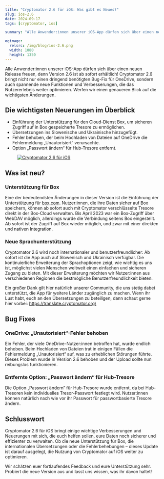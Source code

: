 ```yaml
---
title: "Cryptomator 2.6 für iOS: Was gibt es Neues?"
slug: ios-2.6
date: 2024-09-17
tags: [cryptomator, ios]

summary: "Alle Anwender:innen unserer iOS-App dürfen sich über einen neuen Release freuen, denn Version 2.6 ist ab sofort erhältlich! Cryptomator 2.6 bringt nicht nur einen dringend benötigten Bug-Fix für OneDrive, sondern auch spannende neue Funktionen und Verbesserungen, die das Nutzererlebnis weiter optimieren. Werfen wir einen genaueren Blick auf die wichtigsten Änderungen."

ogimage:
  relsrc: /img/blog/ios-2.6.png
  width: 1080
  height: 1350
---
```

Alle Anwender:innen unserer iOS-App dürfen sich über einen neuen Release freuen, denn Version 2.6 ist ab sofort erhältlich! Cryptomator 2.6 bringt nicht nur einen dringend benötigten Bug-Fix für OneDrive, sondern auch spannende neue Funktionen und Verbesserungen, die das Nutzererlebnis weiter optimieren. Werfen wir einen genaueren Blick auf die wichtigsten Änderungen. 

## Die wichtigsten Neuerungen im Überblick

- Einführung der Unterstützung für den Cloud-Dienst Box, um sicheren Zugriff auf in Box gespeicherte Tresore zu ermöglichen.
- Übersetzungen ins Slowenische und Ukrainische hinzugefügt.
- Fehler behoben, der beim Hochladen von Dateien auf OneDrive die Fehlermeldung „Unautorisiert“ verursachte.
- Option „Passwort ändern“ für Hub-Tresore entfernt.

<figure class="text-center">
  <a href="https://apps.apple.com/de/app/cryptomator/id1560822163" target="_blank" rel="noopener">
    <img class="inline-block rounded-sm md:w-1/2" src="/img/blog/ios-2.6.png" alt="Cryptomator 2.6 für iOS" />
  </a>
</figure>

## Was ist neu?

### Unterstützung für Box

Eine der bedeutendsten Änderungen in dieser Version ist die Einführung der Unterstützung für [box.com](https://box.com/). Nutzer:innen, die ihre Daten sicher auf Box speichern, können ab sofort auch mit Cryptomator verschlüsselte Tresore direkt in der Box-Cloud verwalten. Bis April 2023 war ein Box-Zugriff über WebDAV möglich, allerdings wurde die Verbindung seitens Box eingestellt. Ab sofort ist der Zugriff auf Box wieder möglich, und zwar mit einer direkten und nativen Integration.

### Neue Sprachunterstützung

Cryptomator 2.6 wird noch internationaler und benutzerfreundlicher: Ab sofort ist die App auch auf Slowenisch und Ukrainisch verfügbar. Die kontinuierliche Erweiterung der Sprachoptionen zeigt, wie wichtig es uns ist, möglichst vielen Menschen weltweit einen einfachen und sicheren Zugang zu bieten. Mit dieser Erweiterung möchten wir Nutzer:innen aus verschiedenen Regionen die bestmögliche Benutzerfreundlichkeit bieten. 

Ein großer Dank gilt hier natürlich unserer Community, die uns stetig dabei unterstützt, die App für weitere Länder zugänglich zu machen. Wenn ihr Lust habt, euch an den Übersetzungen zu beteiligen, dann schaut gerne hier vorbei: <https://translate.cryptomator.org/>

## Bug Fixes

### OneDrive: „Unautorisiert“-Fehler behoben

Ein Fehler, der viele OneDrive-Nutzer:innen betroffen hat, wurde endlich behoben. Beim Hochladen von Dateien trat in einigen Fällen die Fehlermeldung „Unautorisiert“ auf, was zu erheblichen Störungen führte. Dieses Problem wurde in Version 2.6 behoben und der Upload sollte nun reibungslos funktionieren.

### Entfernte Option: „Passwort ändern“ für Hub-Tresore

Die Option „Passwort ändern“ für Hub-Tresore wurde entfernt, da bei Hub-Tresoren kein individuelles Tresor-Passwort festlegt wird. Nutzer:innen können natürlich nach wie vor ihr Passwort für passwortbasierte Tresore ändern.

## Schlusswort

Cryptomator 2.6 für iOS bringt einige wichtige Verbesserungen und Neuerungen mit sich, die euch helfen sollen, eure Daten noch sicherer und effizienter zu verwalten. Ob die neue Unterstützung für Box, die internationalen Übersetzungen oder die Fehlerbehebungen – dieses Update ist darauf ausgelegt, die Nutzung von Cryptomator auf iOS weiter zu optimieren. 

Wir schätzen euer fortlaufendes Feedback und eure Unterstützung sehr. Probiert die neue Version aus und lasst uns wissen, was ihr davon haltet!
